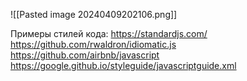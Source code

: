 ![[Pasted image 20240409202106.png]]

Примеры стилей кода:
https://standardjs.com/
https://github.com/rwaldron/idiomatic.js
https://github.com/airbnb/javascript
https://google.github.io/styleguide/javascriptguide.xml